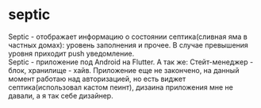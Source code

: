 # septic


Septic - отображает информацию о состоянии септика(сливная яма в частных домах): уровень заполнения и прочее.
В случае превышения уровня приходит push уведомление.  
Septic - приложение под Android на Flutter. А так же: Стейт-менеджер - блок, хранилище - хайв. Приложение еще не закончено, на данный момент работаю над авторизацией, но есть виджет септика(использовал кастом пеинт), дизаина приложения мне не давали, а я так себе дизайнер. 

